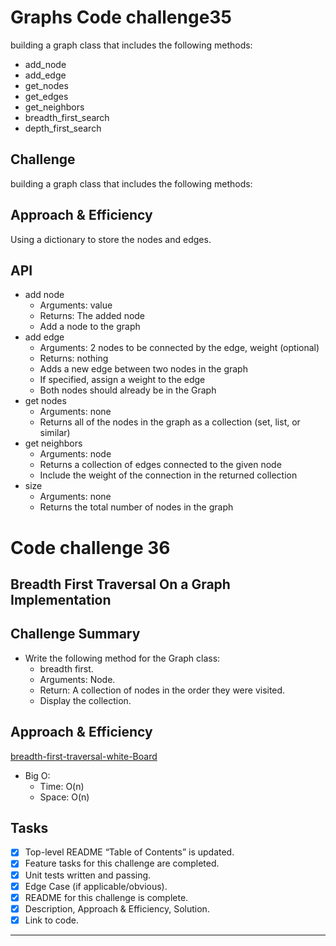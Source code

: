 # Graphs Code challenge35
<!-- Short summary or background information -->
building a graph class that includes the following methods:

- add_node
- add_edge
- get_nodes
- get_edges
- get_neighbors
- breadth_first_search
- depth_first_search

## Challenge
<!-- Description of the challenge -->
building a graph class that includes the following methods:

## Approach & Efficiency
<!-- What approach did you take? Why? What is the Big O space/time for this approach? -->
Using a dictionary to store the nodes and edges.

## API
<!-- Description of each method publicly available in your Graph -->
- add node
  - Arguments: value
  - Returns: The added node
  - Add a node to the graph
- add edge
  - Arguments: 2 nodes to be connected by the edge, weight (optional)
  - Returns: nothing
  - Adds a new edge between two nodes in the graph
  - If specified, assign a weight to the edge
  - Both nodes should already be in the Graph
- get nodes
  - Arguments: none
  - Returns all of the nodes in the graph as a collection (set, list, or similar)
- get neighbors
  - Arguments: node
  - Returns a collection of edges connected to the given node
  - Include the weight of the connection in the returned collection
- size
  - Arguments: none
  - Returns the total number of nodes in the graph

# Code challenge 36

## Breadth First Traversal On a Graph Implementation

## Challenge Summary

- Write the following method for the Graph class:
  - breadth first.
  - Arguments: Node.
  - Return: A collection of nodes in the order they were visited.
  - Display the collection.

## Approach & Efficiency

  [breadth-first-traversal-white-Board](https://docs.google.com/document/d/1909T0vptnvTf7tn8nBFmsQptelrWWZUdOv47uUDmQWk/edit?usp=sharing)

- Big O:
  - Time: O(n)
  - Space: O(n)

## Tasks

- [x] Top-level README “Table of Contents” is updated.
- [x] Feature tasks for this challenge are completed.
- [x] Unit tests written and passing.
- [x] Edge Case (if applicable/obvious).
- [x] README for this challenge is complete.
- [x] Description, Approach & Efficiency, Solution.
- [x] Link to code.

---
